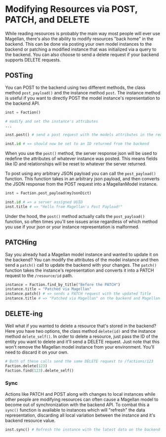 # Modifying Resources via POST, PATCH, and DELETE

While reading resources is probably the main way most people will ever use Magellan, there's also the ability to modify resources "back home" in the backend. This can be done via posting your own model instances to the backend or patching a modified instance that was initialized via a query to the backend. You can also choose to send a delete request if your backend supports DELETE requests.

## POSTing

You can POST to the backend using two different methods, the class method `post_payload()` and the instance method `post`. The instance method is useful if you want to directly POST the model instance's representation to the backend API. 

```python
inst = Faction() 

# modify and set the instance's attributes
...

inst.post() # send a post request with the models attributes in the request body

inst.id # => should now be set to an ID returned from the backend
```

When you use the `post()` method, the server response json will be used to redefine the attributes of whatever instance was posted. This means fields like ID and relationships will be reset to whatever the server returned.

To post using any arbitrary JSON payload you can call the `post_payload()` function. This function takes in an arbitrary json payload, and then converts the JSON response from the POST request into a MagellanModel instance.

```python
inst = Faction.post_payload(myJsonDict)

inst.id # => a server assigned UUID 
inst.title # => "Hello from Magellan's Post Payload!"
```

Under the hood, the `post()` method actually calls the `post_payload()` function, so often times you'll see issues arise regardless of which method you use if your json or your instance representation is malformed.


## PATCHing

Say you already had a Magellan model instance and wanted to update it on the backend? You can modify the attributes of the model instance and then send a `patch()` call to update the backend with your changes. The `patch()` function takes the instance's representation and converts it into a PATCH request to the `/resource/id` path.

```python
instance = Faction.find_by_title("Before the PATCH")
instance.title = "Patched via Magellan"
instance.patch() # => sends a PATCH request with the updated Title
instance.title # => "Patched via Magellan" on the backend and Magellan Instance
```

## DELETE-ing

Well what if you wanted to delete a resource that's stored in the backend? Here you have two options, the class method `delete(id)` and the instance method `delete_self()`. In order to delete a resource, just pass the ID of the entity you want to delete and it'll send a DELETE request. Just note that this won't remove the Magellan model instance from your environment. You'll need to discard it on your own. 

```python
# Both of these calls send the same DELETE request to /factions/123
Faction.delete(123)
Faction.find(123).delete_self()
```

### Sync 

Actions like PATCH and POST along with changes to local instances while other people are modifying resources can often cause a Magellan model to become out of synchronization with the backend API. To combat this a `sync()` function is available to instances which will "refresh" the data representation, discarding all local variation between the instance and it's backend resource value. 

```python
inst.sync() # Refresh the instance with the latest data on the backend
```
